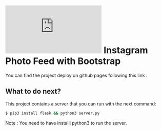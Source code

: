 # ![4Geeks Logo](http://assets.breatheco.de/apis/img/images.php?blob&random&cat=icon&tags=4geeks,16) Instagram Photo Feed with Bootstrap

You can find the project deploy on github pages following this link :

## What to do next?

This project contains a server that you can run with the next command:

```sh
$ pip3 install flask && python3 server.py
```

Note : You need to have installl python3 to run the server.